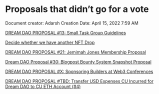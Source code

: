 # Proposals that didn’t go for a vote

Document creator: Adarsh
Creation Date: April 15, 2022 7:59 AM

[DREAM DAO PROPOSAL #13: Small Task Group Guidelines](Proposals%20that%20didn%E2%80%99t%20go%20for%20a%20vote%206231bfb18a374b84b3e364b4d132c96d/DREAM%20DAO%20PROPOSAL%20#13%20Small%20Task%20Group%20Guidelines%209b1f1e6774334e479e74da29a2493797.md)

[Decide whether we have another NFT Drop](Proposals%20that%20didn%E2%80%99t%20go%20for%20a%20vote%206231bfb18a374b84b3e364b4d132c96d/Decide%20whether%20we%20have%20another%20NFT%20Drop%207f623dffdeae4bb3bd2d97f173348462.md)

[DREAM DAO PROPOSAL #21: Jemimah Jones Membership Proposal](Proposals%20that%20didn%E2%80%99t%20go%20for%20a%20vote%206231bfb18a374b84b3e364b4d132c96d/DREAM%20DAO%20PROPOSAL%20#21%20Jemimah%20Jones%20Membership%20Pr%208e93049b1b754c9498f3f587f306535d.md)

[Dream DAO Proposal #30: Blogpost Bounty System Snapshot Proposal](Proposals%20that%20didn%E2%80%99t%20go%20for%20a%20vote%206231bfb18a374b84b3e364b4d132c96d/Dream%20DAO%20Proposal%20#30%20Blogpost%20Bounty%20System%20Snap%20e1d0ce68eb644090b7acf988057aba42.md)

[DREAM DAO PROPOSAL #X: Sponsoring Builders at Web3 Conferences ](Proposals%20that%20didn%E2%80%99t%20go%20for%20a%20vote%206231bfb18a374b84b3e364b4d132c96d/DREAM%20DAO%20PROPOSAL%20#X%20Sponsoring%20Builders%20at%20Web3%20%20016e5e769a8b4312a8af50b04f9cf4c5.md)

[DREAM DAO PROPOSAL #TBD: Transfer USD Expenses CU Incurred for Dream DAO to CU ETH Account (#4)](Proposals%20that%20didn%E2%80%99t%20go%20for%20a%20vote%206231bfb18a374b84b3e364b4d132c96d/DREAM%20DAO%20PROPOSAL%20#TBD%20Transfer%20USD%20Expenses%20CU%20I%204d9257b51ce34152be3e6b9dd5eae351.md)